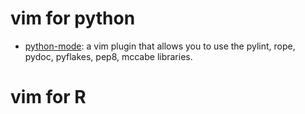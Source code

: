 # vim for python
  - [python-mode](https://github.com/python-mode/python-mode): a vim plugin that allows you to use the pylint, rope, pydoc, pyflakes, pep8, mccabe libraries.

# vim for R
